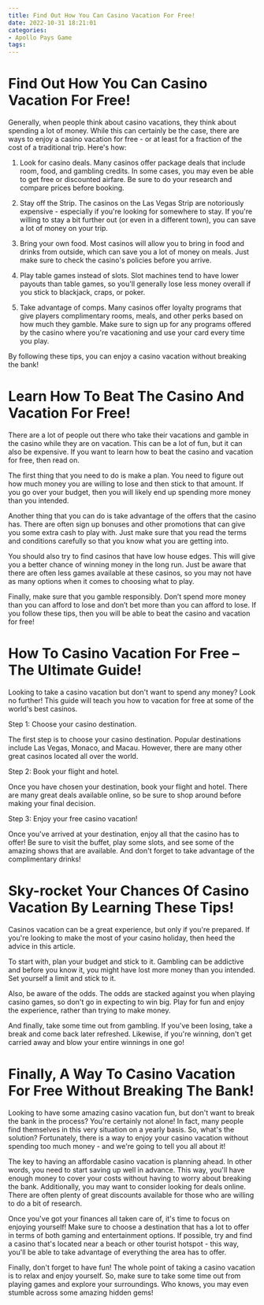 ```yaml
---
title: Find Out How You Can Casino Vacation For Free!
date: 2022-10-31 18:21:01
categories:
- Apollo Pays Game
tags:
---
```



#  Find Out How You Can Casino Vacation For Free!

Generally, when people think about casino vacations, they think about spending a lot of money. While this can certainly be the case, there are ways to enjoy a casino vacation for free - or at least for a fraction of the cost of a traditional trip. Here's how:

1. Look for casino deals. Many casinos offer package deals that include room, food, and gambling credits. In some cases, you may even be able to get free or discounted airfare. Be sure to do your research and compare prices before booking.

2. Stay off the Strip. The casinos on the Las Vegas Strip are notoriously expensive - especially if you're looking for somewhere to stay. If you're willing to stay a bit further out (or even in a different town), you can save a lot of money on your trip.

3. Bring your own food. Most casinos will allow you to bring in food and drinks from outside, which can save you a lot of money on meals. Just make sure to check the casino's policies before you arrive.

4. Play table games instead of slots. Slot machines tend to have lower payouts than table games, so you'll generally lose less money overall if you stick to blackjack, craps, or poker.

5. Take advantage of comps. Many casinos offer loyalty programs that give players complimentary rooms, meals, and other perks based on how much they gamble. Make sure to sign up for any programs offered by the casino where you're vacationing and use your card every time you play.

By following these tips, you can enjoy a casino vacation without breaking the bank!

#  Learn How To Beat The Casino And Vacation For Free!

There are a lot of people out there who take their vacations and gamble in the casino while they are on vacation. This can be a lot of fun, but it can also be expensive. If you want to learn how to beat the casino and vacation for free, then read on.

The first thing that you need to do is make a plan. You need to figure out how much money you are willing to lose and then stick to that amount. If you go over your budget, then you will likely end up spending more money than you intended.

Another thing that you can do is take advantage of the offers that the casino has. There are often sign up bonuses and other promotions that can give you some extra cash to play with. Just make sure that you read the terms and conditions carefully so that you know what you are getting into.

You should also try to find casinos that have low house edges. This will give you a better chance of winning money in the long run. Just be aware that there are often less games available at these casinos, so you may not have as many options when it comes to choosing what to play.

Finally, make sure that you gamble responsibly. Don’t spend more money than you can afford to lose and don’t bet more than you can afford to lose. If you follow these tips, then you will be able to beat the casino and vacation for free!

#  How To Casino Vacation For Free – The Ultimate Guide!

Looking to take a casino vacation but don't want to spend any money? Look no further! This guide will teach you how to vacation for free at some of the world's best casinos.

Step 1: Choose your casino destination.

The first step is to choose your casino destination. Popular destinations include Las Vegas, Monaco, and Macau. However, there are many other great casinos located all over the world.

Step 2: Book your flight and hotel.

Once you have chosen your destination, book your flight and hotel. There are many great deals available online, so be sure to shop around before making your final decision.

Step 3: Enjoy your free casino vacation!

Once you've arrived at your destination, enjoy all that the casino has to offer! Be sure to visit the buffet, play some slots, and see some of the amazing shows that are available. And don't forget to take advantage of the complimentary drinks!

#  Sky-rocket Your Chances Of Casino Vacation By Learning These Tips! 

Casinos vacation can be a great experience, but only if you're prepared. If you're looking to make the most of your casino holiday, then heed the advice in this article.

To start with, plan your budget and stick to it. Gambling can be addictive and before you know it, you might have lost more money than you intended. Set yourself a limit and stick to it.

Also, be aware of the odds. The odds are stacked against you when playing casino games, so don't go in expecting to win big. Play for fun and enjoy the experience, rather than trying to make money.

And finally, take some time out from gambling. If you've been losing, take a break and come back later refreshed. Likewise, if you're winning, don't get carried away and blow your entire winnings in one go!

#  Finally, A Way To Casino Vacation For Free Without Breaking The Bank!

Looking to have some amazing casino vacation fun, but don't want to break the bank in the process? You're certainly not alone! In fact, many people find themselves in this very situation on a yearly basis. So, what's the solution? Fortunately, there is a way to enjoy your casino vacation without spending too much money - and we're going to tell you all about it!

The key to having an affordable casino vacation is planning ahead. In other words, you need to start saving up well in advance. This way, you'll have enough money to cover your costs without having to worry about breaking the bank. Additionally, you may want to consider looking for deals online. There are often plenty of great discounts available for those who are willing to do a bit of research.

Once you've got your finances all taken care of, it's time to focus on enjoying yourself! Make sure to choose a destination that has a lot to offer in terms of both gaming and entertainment options. If possible, try and find a casino that's located near a beach or other tourist hotspot - this way, you'll be able to take advantage of everything the area has to offer.

Finally, don't forget to have fun! The whole point of taking a casino vacation is to relax and enjoy yourself. So, make sure to take some time out from playing games and explore your surroundings. Who knows, you may even stumble across some amazing hidden gems!